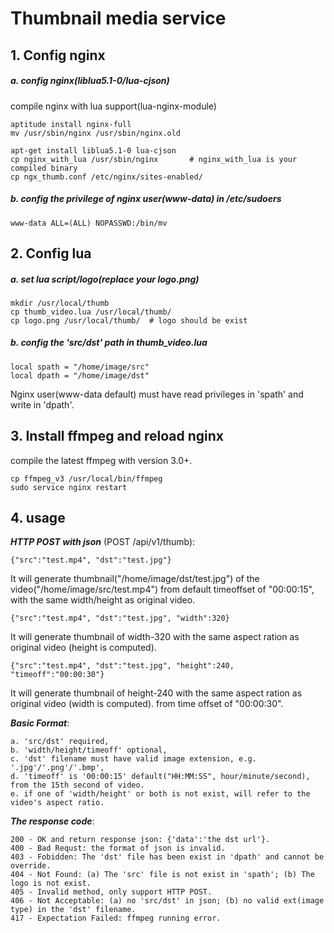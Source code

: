 Thumbnail media service
===================


## 1. Config nginx
##### a. config nginx(liblua5.1-0/lua-cjson)
compile nginx with lua support(lua-nginx-module)
```
aptitude install nginx-full
mv /usr/sbin/nginx /usr/sbin/nginx.old

apt-get install liblua5.1-0 lua-cjson
cp nginx_with_lua /usr/sbin/nginx       # nginx_with_lua is your compiled binary
cp ngx_thumb.conf /etc/nginx/sites-enabled/
```

##### b. config the privilege of nginx user(www-data) in /etc/sudoers
```
www-data ALL=(ALL) NOPASSWD:/bin/mv
```


## 2. Config lua 
##### a. set lua script/logo(replace your logo.png)
```
mkdir /usr/local/thumb
cp thumb_video.lua /usr/local/thumb/
cp logo.png /usr/local/thumb/  # logo should be exist
```

##### b. config the 'src/dst' path in thumb_video.lua
```
local spath = "/home/image/src"
local dpath = "/home/image/dst"
```
Nginx user(www-data default) must have read privileges in 'spath' and write in 'dpath'.


## 3. Install ffmpeg and reload nginx
compile the latest ffmpeg with version 3.0+.
```
cp ffmpeg_v3 /usr/local/bin/ffmpeg
sudo service nginx restart
```


## 4. usage
***HTTP POST with json*** (POST /api/v1/thumb):
```
{"src":"test.mp4", "dst":"test.jpg"}
```
It will generate thumbnail("/home/image/dst/test.jpg") of the video("/home/image/src/test.mp4")
from default timeoffset of "00:00:15", with the same width/height as original video.

```
{"src":"test.mp4", "dst":"test.jpg", "width":320}
```
It will generate thumbnail of width-320 with the same aspect ration as original video (height is computed).

```
{"src":"test.mp4", "dst":"test.jpg", "height":240, "timeoff":"00:00:30"}
```
It will generate thumbnail of height-240 with the same aspect ration as original video (width is computed).
from time offset of "00:00:30".


***Basic Format***: 
```
a. 'src/dst' required,  
b. 'width/height/timeoff' optional,  
c. 'dst' filename must have valid image extension, e.g. '.jpg'/'.png'/'.bmp',  
d. 'timeoff' is '00:00:15' default("HH:MM:SS", hour/minute/second), from the 15th second of video.  
e. if one of 'width/height' or both is not exist, will refer to the video's aspect ratio.  
```


***The response code***:
```
200 - OK and return response json: {'data':'the dst url'}.
400 - Bad Requst: the format of json is invalid.
403 - Fobidden: The 'dst' file has been exist in 'dpath' and cannot be override.
404 - Not Found: (a) The 'src' file is not exist in 'spath'; (b) The logo is not exist.
405 - Invalid method, only support HTTP POST.
406 - Not Acceptable: (a) no 'src/dst' in json; (b) no valid ext(image type) in the 'dst' filename.
417 - Expectation Failed: ffmpeg running error.
```

